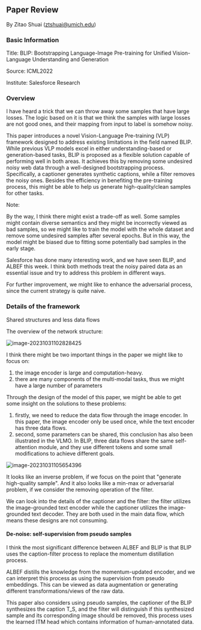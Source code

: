 ## Paper Review

By Zitao Shuai (ztshuai@umich.edu) 

### Basic Information

Title: BLIP: Bootstrapping Language-Image Pre-training for Unified Vision-Language Understanding and Generation

Source: ICML2022

Institute: Salesforce Research

### Overview

I have heard a trick that we can throw away some samples that have large losses. The logic based on it is that we think the samples with large losses are not good ones, and their mapping from input to label is somehow noisy. 

This paper introduces a novel Vision-Language Pre-training (VLP) framework designed to address existing limitations in the field named BLIP. While previous VLP models excel in either understanding-based or generation-based tasks, BLIP is proposed as a flexible solution capable of performing well in both areas. It achieves this by removing some undesired noisy web data through a well-designed bootstrapping process. Specifically, a captioner generates synthetic captions, while a filter removes the noisy ones. Besides the efficiency in benefiting the pre-training process,  this might be able to help us generate high-quality/clean samples for other tasks. 

Note:

By the way, I think there might exist a trade-off as well. Some samples might contain diverse semantics and they might be incorrectly viewed as bad samples, so we might like to train the model with the whole dataset and remove some undesired samples after several epochs. But in this way, the model might be biased due to fitting some potentially bad samples in the early stage.

Salesforce has done many interesting work, and we have seen BLIP, and ALBEF this week. I think both methods treat the noisy paired data as an essential issue and try to address this problem in different ways. 

For further improvement, we might like to enhance the adversarial process, since the current strategy is quite naive.

### Details of the framework

Shared structures and less data flows

The overview of the network structure:

![image-20231031102828425](asset/image-20231031102828425.png)



I think there might be two important things in the paper we might like to focus on:

1. the image encoder is large and computation-heavy.
2. there are many components of the multi-modal tasks, thus we might have a large number of parameters

Through the design of the model of this paper, we might be able to get some insight on the solutions to these problems:

1. firstly, we need to reduce the data flow through the image encoder. In this paper, the image encoder only be used once, while the text encoder has three data flows.
2. second, some parameters can be shared, this conclusion has also been illustrated in the VLMO. In BLIP, three data flows share the same self-attention module, and they use different tokens and some small modifications to achieve different goals.

![image-20231031105654396](asset/image-20231031105654396.png)

It looks like an inverse problem, if we focus on the point that "generate high-quality sample". And it also looks like a min-max or adversarial problem, if we consider the removing operation of the filter.

We can look into the details of the captioner and the filter: the filter utilizes the image-grounded text encoder while the captioner utilizes the image-grounded text decoder. They are both used in the main data flow, which means these designs are not consuming.

#### De-noise: self-supervision from pseudo samples

I think the most significant difference between ALBEF and BLIP is that BLIP uses the caption-filter process to replace the momentum distillation process.

ALBEF distills the knowledge from the momentum-updated encoder, and we can interpret this process as using the supervision from pseudo embeddings. This can be viewed as data augmentation or generating different transformations/views of the raw data.

This paper also considers using pseudo samples, the captioner of the BLIP synthesizes the caption T_S, and the filter will distinguish if this synthesized sample and its corresponding image should be removed, this process uses the learned ITM head which contains information of human-annotated data. 

